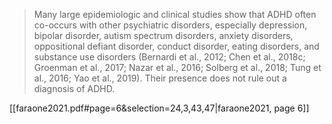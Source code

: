 > Many large epidemiologic and clinical studies show that ADHD often co-occurs with other psychiatric disorders, especially depression, bipolar disorder, autism spectrum disorders, anxiety disorders, oppositional defiant disorder, conduct disorder, eating disorders, and substance use disorders (Bernardi et al., 2012; Chen et al., 2018c; Groenman et al., 2017; Nazar et al., 2016; Solberg et al., 2018; Tung et al., 2016; Yao et al., 2019). Their presence does not rule out a diagnosis of ADHD.

[[faraone2021.pdf#page=6&selection=24,3,43,47|faraone2021, page 6]]